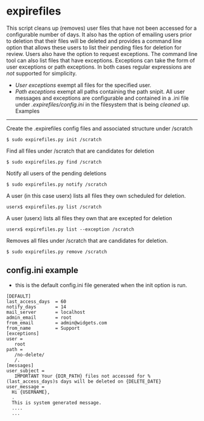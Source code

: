 expirefiles
===========

This script cleans up (removes) user files that have not been accessed for
a configurable number of days.  It also has the option of emailing
users prior to deletion that their files will be deleted and provides a
command line option that allows these users to list their pending files for
deletion for review.
Users also have the option to request exceptions.
The command line tool can also list files that have exceptions.
Exceptions can take the form of user exceptions or path exceptions.
In both cases regular expressions are *not* supported for simplicity.
- *User exceptions* exempt all files for the specified user.
- *Path exceptions* exempt all paths containing the path snipit.
All user messages and exceptions are configurable and contained in a .ini
file under _.expirefiles/config.ini_  in the filesystem that is being
*cleaned up*.
Examples
--------
Create the .expirefiles config files and associated structure under /scratch
~~~
$ sudo expirefiles.py init /scratch
~~~
Find all files under /scratch that are candidates for deletion
~~~
$ sudo expirefiles.py find /scratch
~~~
Notify all users of the pending deletions
~~~
$ sudo expirefiles.py notify /scratch
~~~
A user (in this case userx) lists all files they own scheduled for deletion.
~~~
userx$ expirefiles.py list /scratch
~~~
A user (userx) lists all files they own that are excepted for deletion
~~~
userx$ expirefiles.py list --exception /scratch
~~~
Removes all files under /scratch that are candidates for deletion.
~~~
$ sudo expirefiles.py remove /scratch
~~~
config.ini example
-------------------
- this is the default config.ini file generated when the init option is run.
~~~
[DEFAULT]
last_access_days  = 60
notify_days       = 14
mail_server       = localhost
admin_email       = root
from_email        = admin@widgets.com
from_name         = Support
[exceptions]
user =
   root
path =
   /no-delete/
   /.
[messages]
user_subject =
   IMPORTANT Your {DIR_PATH} files not accessed for %(last_access_days)s days will be deleted on {DELETE_DATE}
user_message =
  Hi {USERNAME},
  .
  This is system generated message.
  ....
  ...

